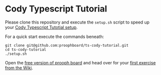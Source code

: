 # Cody Typescript Tutorial

Please clone this repository and execute the `setup.sh` script to speed up your [Cody Typescript Tutotial setup](https://wiki.prooph-board.com/Node.js-Cody-Tutorial).

For a quick start execute the commands beneath:

```
git clone git@github.com:proophboard/ts-cody-tutorial.git
cd ts-cody-tutorial
./setup.sh
```

Open the [free version of prooph board](https://free.prooph-board.com/) and head over for your [first exercise from the Wiki](https://wiki.prooph-board.com/Node.js-Cody-Tutorial-Exercise-I).
